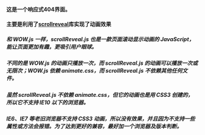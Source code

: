 #### 这是一个响应式404界面。
#### 主要是利用了[scrollreveal](https://scrollrevealjs.org/)库实现了动画效果
##### 和 WOW.js 一样，scrollReveal.js 也是一款页面滚动显示动画的 JavaScript，能让页面更加有趣，更吸引用户眼球。
##### 不同的是 WOW.js 的动画只播放一次，而 scrollReveal.js 的动画可以播放一次或无限次；WOW.js 依赖 animate.css，而 scrollReveal.js 不依赖其他任何文件。
##### 虽然 scrollReveal.js 不依赖 animate.css，但它的动画也是用 CSS3 创建的，所以它不支持 IE10 以下的浏览器。
##### IE6、IE7 等老旧浏览器不支持 CSS3 动画，所以没有效果，并且因为不支持一些属性或方法会报错。为了达到更好的兼容，最好加一个浏览器及版本判断。
